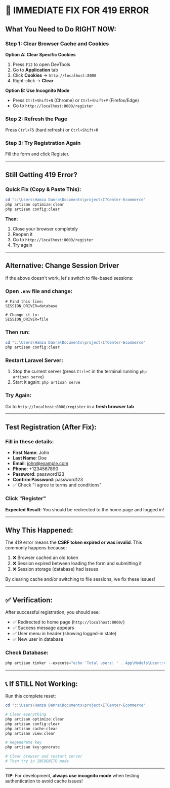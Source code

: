 # 🚨 IMMEDIATE FIX FOR 419 ERROR

## What You Need to Do RIGHT NOW:

### Step 1: Clear Browser Cache and Cookies
**Option A: Clear Specific Cookies**
1. Press `F12` to open DevTools
2. Go to **Application** tab
3. Click **Cookies** → `http://localhost:8000`
4. Right-click → **Clear**

**Option B: Use Incognito Mode**
- Press `Ctrl+Shift+N` (Chrome) or `Ctrl+Shift+P` (Firefox/Edge)
- Go to `http://localhost:8000/register`

### Step 2: Refresh the Page
Press `Ctrl+F5` (hard refresh) or `Ctrl+Shift+R`

### Step 3: Try Registration Again
Fill the form and click Register.

---

## Still Getting 419 Error?

### Quick Fix (Copy & Paste This):

```powershell
cd "c:\Users\Hamza Damra\Documents\project\ITCenter-Ecommerce"
php artisan optimize:clear
php artisan config:clear
```

**Then:**
1. Close your browser completely
2. Reopen it
3. Go to `http://localhost:8000/register`
4. Try again

---

## Alternative: Change Session Driver

If the above doesn't work, let's switch to file-based sessions:

### Open `.env` file and change:
```env
# Find this line:
SESSION_DRIVER=database

# Change it to:
SESSION_DRIVER=file
```

### Then run:
```powershell
cd "c:\Users\Hamza Damra\Documents\project\ITCenter-Ecommerce"
php artisan config:clear
```

### Restart Laravel Server:
1. Stop the current server (press `Ctrl+C` in the terminal running `php artisan serve`)
2. Start it again: `php artisan serve`

### Try Again:
Go to `http://localhost:8000/register` in a **fresh browser tab**

---

## Test Registration (After Fix):

### Fill in these details:
- **First Name**: John
- **Last Name**: Doe  
- **Email**: john@example.com
- **Phone**: +1234567890
- **Password**: password123
- **Confirm Password**: password123
- ✅ Check "I agree to terms and conditions"

### Click "Register"

**Expected Result**: You should be redirected to the home page and logged in!

---

## Why This Happened:

The 419 error means the **CSRF token expired or was invalid**. This commonly happens because:
1. ❌ Browser cached an old token
2. ❌ Session expired between loading the form and submitting it
3. ❌ Session storage (database) had issues

By clearing cache and/or switching to file sessions, we fix these issues!

---

## ✅ Verification:

After successful registration, you should see:
- ✅ Redirected to home page (`http://localhost:8000/`)
- ✅ Success message appears
- ✅ User menu in header (showing logged-in state)
- ✅ New user in database

### Check Database:
```powershell
php artisan tinker --execute="echo 'Total users: ' . App\Models\User::count();"
```

---

## 📞 If STILL Not Working:

Run this complete reset:

```powershell
cd "c:\Users\Hamza Damra\Documents\project\ITCenter-Ecommerce"

# Clear everything
php artisan optimize:clear
php artisan config:clear
php artisan cache:clear
php artisan view:clear

# Regenerate key
php artisan key:generate

# Clear browser and restart server
# Then try in INCOGNITO mode
```

---

**TIP**: For development, **always use incognito mode** when testing authentication to avoid cache issues!

